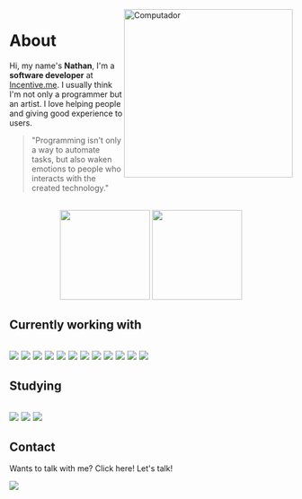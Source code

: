 <img src="https://raw.githubusercontent.com/MicaelliMedeiros/micaellimedeiros/master/image/computer-illustration.png" width="300px" align="right" alt="Computador">

<h1 align="left">About</h1>
<p align="left"> 
 Hi, my name's <strong>Nathan</strong>, I'm a <strong>software developer</strong> at <a href="https://incentive.me" target="_blank">Incentive.me</a>. I usually think I'm not only a programmer but an artist. I love helping people and giving good experience to users.
</p>

<blockquote>
"Programming isn't only a way to automate tasks, but also waken emotions to people who interacts with the created technology."
</blockquote>
</br>
<div align="center">
 <img height="160px" src="https://github-readme-stats.vercel.app/api?username=NathanFirmo&theme=dracula&count_private=true"/>
  <img height="160px" src="https://github-readme-stats.vercel.app/api/top-langs/?username=NathanFirmo&hide=html&layout=compact&theme=dracula"/>
</div>
 
 <h2 align="left">Currently working with<h2>

<img src="https://img.shields.io/badge/HTML5-E34F26?style=for-the-badge&logo=html5&logoColor=white"/>
<img src="https://img.shields.io/badge/CSS3-1572B6?style=for-the-badge&logo=css3&logoColor=white"/>
 <img src="https://img.shields.io/badge/TypeScript-007ACC?style=for-the-badge&logo=typescript&logoColor=white"/>
<img src="https://img.shields.io/badge/Node.js-43853D?style=for-the-badge&logo=node.js&logoColor=white"/>
 <img src="https://img.shields.io/badge/React-20232A?style=for-the-badge&logo=react&logoColor=61DAFB"/>
 <img src="https://img.shields.io/badge/MySQL-00000F?style=for-the-badge&logo=mysql&logoColor=white"/>
 <img src="https://img.shields.io/badge/Material--UI-0081CB?style=for-the-badge&logo=material-ui&logoColor=white"/> 
 <img src="https://img.shields.io/badge/Linux-E34F26?style=for-the-badge&logo=linux&logoColor=black"/>  
 <img src="https://img.shields.io/badge/Docker-2496ED?style=for-the-badge&logo=docker&logoColor=white"/>
 <img src="https://img.shields.io/badge/NeoVim-%2357A143.svg?&style=for-the-badge&logo=neovim&logoColor=white"/>
 <img src="ttps://img.shields.io/badge/tmux-1BB91F?style=for-the-badge&logo=tmux&logoColor=white">
 <img src="https://img.shields.io/badge/Prisma-3982CE?style=for-the-badge&logo=Prisma&logoColor=white">
 <!-- img src="https://img.shields.io/badge/rabbitmq-%23FF6600.svg?&style=for-the-badge&logo=rabbitmq&logoColor=white"/ -->
 

   <h2 align="left">Studying<h2>
 <img src="https://img.shields.io/badge/Shell_Script-121011?style=for-the-badge&logo=gnu-bash&logoColor=white"/>
 <!-- img src="https://img.shields.io/badge/Lua-2C2D72?style=for-the-badge&logo=lua&logoColor=white" -->
 <!-- img src="https://img.shields.io/badge/MongoDB-4EA94B?style=for-the-badge&logo=mongodb&logoColor=white"/ -->
 <img src="https://img.shields.io/badge/Google_Cloud-4285F4?style=for-the-badge&logo=google-cloud&logoColor=white"/>
 <img src="https://img.shields.io/badge/Kubernetes-326DE6?style=for-the-badge&logo=kubernetes&logoColor=white"/>
 <!-- img src="https://img.shields.io/badge/TensorFlow-FF6F00?style=for-the-badge&logo=tensorflow&logoColor=white" -->
</p>
    
<h2  align="left">Contact</h2>
<p align="left">
  Wants to talk with me? Click here! Let's talk!
</p>

<p align="left">
  <a href="https://www.linkedin.com/in/nathan-de-souza-silva-firmo/" alt="Linkedin">
  <img src="https://img.shields.io/badge/-Linkedin-0e76a8?style=flat-square&logo=Linkedin&logoColor=white&link=https://www.linkedin.com/in/nathan-de-souza-silva-firmo/" /></a>
</p>  
